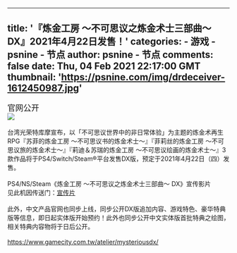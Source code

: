 
---
title: '『炼金工房 ～不可思议之炼金术士三部曲～ DX』2021年4月22日发售！'
categories: 
    - 游戏
    - psnine - 节点
author: psnine - 节点
comments: false
date: Thu, 04 Feb 2021 22:17:00 GMT
thumbnail: 'https://psnine.com/img/drdeceiver-1612450987.jpg'
---

<div>   
<span style="font-size:18px;">官网公开</span><br><img src="https://psnine.com/img/drdeceiver-1612450987.jpg" class="imgclick" referrerpolicy="no-referrer"><br><br>台湾光荣特库摩宣布，以「不可思议世界中的非日常体验」为主题的炼金术再生RPG『苏菲的炼金工房 ～不可思议书的炼金术士～』『菲莉丝的炼金工房 ～不可思议旅的炼金术士～』『莉迪＆苏瑞的炼金工房 ～不可思议绘画的炼金术士～』3款作品将于PS4/Switch/Steam®平台发售DX版，预定于2021年4月22日（四）发售。<br><br>PS4/NS/Steam《炼金工房 ～不可思议之炼金术士三部曲～ DX》宣传影片<br>见此机因传送门：<a href="https://psnine.com/gene/48106" target="_blank">宣传片</a><br><br>此外，中文产品官网也同步上线，同步公开DX版追加内容、游戏特色、豪华特典版等信息，即日起实体版开始预约！此外也同步公开中文实体版首批特典之绘图，相关特典内容物将于日后公开。<br><br><a href="https://www.gamecity.com.tw/atelier/mysteriousdx/" target="_blank">https://www.gamecity.com.tw/atelier/mysteriousdx/</a><br><br>  
</div>
            